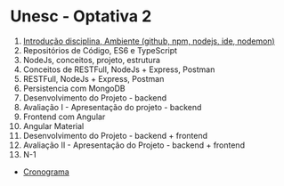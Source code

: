 # Unesc - Optativa 2
		
1. [Introdução disciplina, Ambiente (github, npm, nodejs, ide, nodemon)](01-ambiente/01-ambiente-nodejs.md)
1. Repositórios de Código, ES6 e TypeScript
1. NodeJs, conceitos, projeto, estrutura
1. Conceitos de RESTFull, NodeJs + Express, Postman
1. RESTFull, NodeJs + Express, Postman
1. Persistencia com MongoDB
1. Desenvolvimento do Projeto - backend
1. Avaliação I - Apresentação do projeto - backend
1. Frontend com Angular
1. Angular Material
1. Desenvolvimento do Projeto - backend + frontend
1. Avaliação II - Apresentação do Projeto - backend + frontend
1. N-1

* [Cronograma](https://docs.google.com/spreadsheets/d/1-MlzVX1DJMUUkhFrjBPYVWPy6ISA5Ssn8IfaKmpnkec/edit#gid=0)
